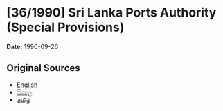 # [36/1990] Sri Lanka Ports Authority (Special Provisions)

**Date:** 1990-09-26

## Original Sources

- [English](https://documents.gov.lk/view/acts/1990/9/36-1990_E.pdf)
- [සිංහල](https://documents.gov.lk/view/acts/1990/9/36-1990_S.pdf)
- [தமிழ்](https://documents.gov.lk/view/acts/1990/9/36-1990_T.pdf)
